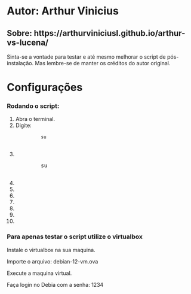 <h1>Autor: Arthur Vinicius</h1>
<h2>Sobre: https://arthurviniciusl.github.io/arthur-vs-lucena/</h2>

<p>Sinta-se a vontade para testar e até mesmo melhorar o script de pós-instalação. Mas lembre-se de manter os créditos do autor original.</p>

<h1>Configurações</h1>

<h3>Rodando o script:</h3>
<ol>
    <li>Abra o terminal.</li>
    <li>Digite:</li>
    <pre>
        <code>su</code>
    </pre>
    <li></li>
    <pre>
        su
    </pre>
    <li></li>
    <li></li>
    <li></li>
    <li></li>
    <li></li>
    <li></li>
    <li></li>
</ol>
   
    
<h3>Para apenas testar o script utilize o virtualbox</h3>
<p>Instale o virtualbox na sua maquina.</p>
<p>Importe o arquivo: debian-12-vm.ova</p>
<p>Execute a maquina virtual.</p>
<p>Faça login no Debia com a senha: 1234</p>
